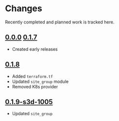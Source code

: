 # Changes
Recently completed and planned work is tracked here.

## [0.0.0](.) [0.1.7](.)
- Created early releases

## [0.1.8](.)
- Added `terraform.tf`
- Updated `site_group` module
- Removed K8s provider

## [0.1.9-s3d-1005](.)
- Updated `site_group`
